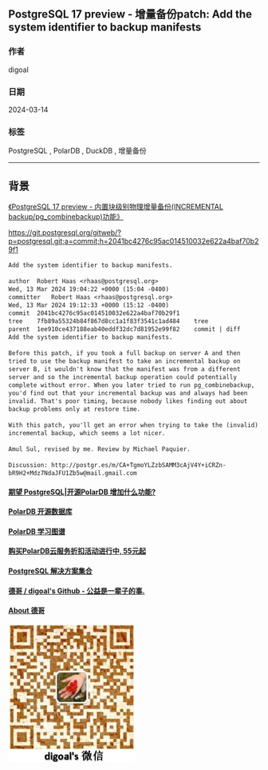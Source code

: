 ## PostgreSQL 17 preview - 增量备份patch: Add the system identifier to backup manifests       
                                                                              
### 作者                                                                              
digoal                                                                              
                                                                              
### 日期                                                                              
2024-03-14                                                                       
                                                                              
### 标签                                                                              
PostgreSQL , PolarDB , DuckDB , 增量备份                           
                                                                              
----                                                                              
                                                                              
## 背景       
[《PostgreSQL 17 preview - 内置块级别物理增量备份(INCREMENTAL backup/pg_combinebackup)功能》](../202312/20231222_01.md)    
  
https://git.postgresql.org/gitweb/?p=postgresql.git;a=commit;h=2041bc4276c95ac014510032e622a4baf70b29f1  
  
```  
Add the system identifier to backup manifests.  
  
author	Robert Haas <rhaas@postgresql.org>	  
Wed, 13 Mar 2024 19:04:22 +0000 (15:04 -0400)  
committer	Robert Haas <rhaas@postgresql.org>	  
Wed, 13 Mar 2024 19:12:33 +0000 (15:12 -0400)  
commit	2041bc4276c95ac014510032e622a4baf70b29f1  
tree	7fb89a55324b84f867d8cc1a1f83f3541c1ad484	tree  
parent	1ee910ce437188eab40eddf32dc7d81952e99f82	commit | diff  
Add the system identifier to backup manifests.  
  
Before this patch, if you took a full backup on server A and then  
tried to use the backup manifest to take an incremental backup on  
server B, it wouldn't know that the manifest was from a different  
server and so the incremental backup operation could potentially  
complete without error. When you later tried to run pg_combinebackup,  
you'd find out that your incremental backup was and always had been  
invalid. That's poor timing, because nobody likes finding out about  
backup problems only at restore time.  
  
With this patch, you'll get an error when trying to take the (invalid)  
incremental backup, which seems a lot nicer.  
  
Amul Sul, revised by me. Review by Michael Paquier.  
  
Discussion: http://postgr.es/m/CA+TgmoYLZzbSAMM3cAjV4Y+iCRZn-bR9H2+Mdz7NdaJFU1Zb5w@mail.gmail.com  
```  
  
  
  
#### [期望 PostgreSQL|开源PolarDB 增加什么功能?](https://github.com/digoal/blog/issues/76 "269ac3d1c492e938c0191101c7238216")
  
  
#### [PolarDB 开源数据库](https://openpolardb.com/home "57258f76c37864c6e6d23383d05714ea")
  
  
#### [PolarDB 学习图谱](https://www.aliyun.com/database/openpolardb/activity "8642f60e04ed0c814bf9cb9677976bd4")
  
  
#### [购买PolarDB云服务折扣活动进行中, 55元起](https://www.aliyun.com/activity/new/polardb-yunparter?userCode=bsb3t4al "e0495c413bedacabb75ff1e880be465a")
  
  
#### [PostgreSQL 解决方案集合](../201706/20170601_02.md "40cff096e9ed7122c512b35d8561d9c8")
  
  
#### [德哥 / digoal's Github - 公益是一辈子的事.](https://github.com/digoal/blog/blob/master/README.md "22709685feb7cab07d30f30387f0a9ae")
  
  
#### [About 德哥](https://github.com/digoal/blog/blob/master/me/readme.md "a37735981e7704886ffd590565582dd0")
  
  
![digoal's wechat](../pic/digoal_weixin.jpg "f7ad92eeba24523fd47a6e1a0e691b59")
  
